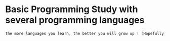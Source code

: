 # Basic Programming Study with several programming languages
```c 
The more languages you learn, the better you will grow up ! (Hopefully)
```
